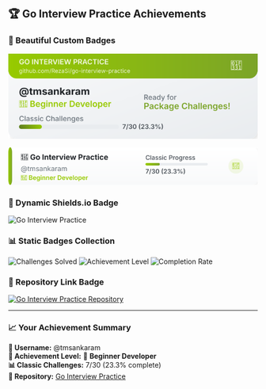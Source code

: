 ## 🏆 Go Interview Practice Achievements

### 🎨 Beautiful Custom Badges

<!-- Full-size Card Badge -->
![Go Interview Practice Achievement Card](https://raw.githubusercontent.com/RezaSi/go-interview-practice/main/badges/tmsankaram.svg)

<!-- Compact Horizontal Badge -->
![Go Interview Practice Compact](https://raw.githubusercontent.com/RezaSi/go-interview-practice/main/badges/tmsankaram_compact.svg)

### 🔄 Dynamic Shields.io Badge
<!-- Dynamic Badge (auto-updates) -->
![Go Interview Practice](https://img.shields.io/endpoint?url=https://raw.githubusercontent.com/RezaSi/go-interview-practice/main/badges/tmsankaram.json&style=for-the-badge&logo=go&logoColor=white)

### 📊 Static Badges Collection
![Challenges Solved](https://img.shields.io/badge/Go_Challenges-7%2F30-brightgreen?style=for-the-badge&logo=go&logoColor=white)
![Achievement Level](https://img.shields.io/badge/Level-🌱_Beginner-97ca00?style=for-the-badge&logo=trophy&logoColor=white)
![Completion Rate](https://img.shields.io/badge/Completion-23.3%25-97ca00?style=for-the-badge&logo=checkmarx&logoColor=white)


### 🔗 Repository Link Badge
[![Go Interview Practice Repository](https://img.shields.io/badge/View_Repository-Go_Interview_Practice-blue?style=for-the-badge&logo=github&logoColor=white)](https://github.com/RezaSi/go-interview-practice)

---

### 📈 Your Achievement Summary

**👤 Username:** @tmsankaram  
**🏅 Achievement Level:** 🌱 **Beginner Developer**  
**📊 Classic Challenges:** 7/30 (23.3% complete)  
**🔗 Repository:** [Go Interview Practice](https://github.com/RezaSi/go-interview-practice)  
